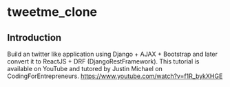 # tweetme_clone
<!-- A Twitter-like App Using Django and ReactJS -->


## Introduction
Build an twitter like application using Django + AJAX + Bootstrap and later convert it to ReactJS + DRF (DjangoRestFramework).
This tutorial is available on YouTube and tutored by Justin Michael on CodingForEntrepreneurs. https://www.youtube.com/watch?v=f1R_bykXHGE


